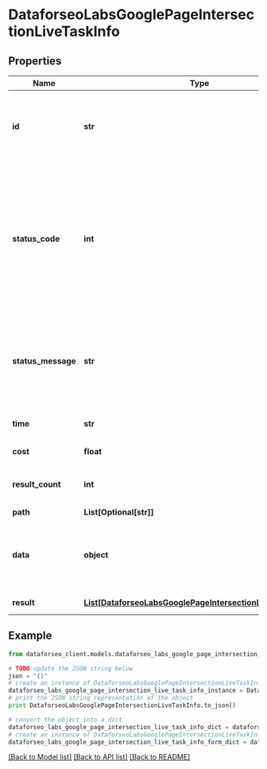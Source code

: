 # DataforseoLabsGooglePageIntersectionLiveTaskInfo


## Properties

Name | Type | Description | Notes
------------ | ------------- | ------------- | -------------
**id** | **str** | task identifier unique task identifier in our system in the UUID format | [optional] 
**status_code** | **int** | status code of the task generated by DataForSEO, can be within the following range: 10000-60000 you can find the full list of the response codes here | [optional] 
**status_message** | **str** | informational message of the task you can find the full list of general informational messages here | [optional] 
**time** | **str** | execution time, seconds | [optional] 
**cost** | **float** | total tasks cost, USD | [optional] 
**result_count** | **int** | number of elements in the result array | [optional] 
**path** | **List[Optional[str]]** | URL path | [optional] 
**data** | **object** | contains the same parameters that you specified in the POST request | [optional] 
**result** | [**List[DataforseoLabsGooglePageIntersectionLiveResultInfo]**](DataforseoLabsGooglePageIntersectionLiveResultInfo.md) | array of results | [optional] 

## Example

```python
from dataforseo_client.models.dataforseo_labs_google_page_intersection_live_task_info import DataforseoLabsGooglePageIntersectionLiveTaskInfo

# TODO update the JSON string below
json = "{}"
# create an instance of DataforseoLabsGooglePageIntersectionLiveTaskInfo from a JSON string
dataforseo_labs_google_page_intersection_live_task_info_instance = DataforseoLabsGooglePageIntersectionLiveTaskInfo.from_json(json)
# print the JSON string representation of the object
print DataforseoLabsGooglePageIntersectionLiveTaskInfo.to_json()

# convert the object into a dict
dataforseo_labs_google_page_intersection_live_task_info_dict = dataforseo_labs_google_page_intersection_live_task_info_instance.to_dict()
# create an instance of DataforseoLabsGooglePageIntersectionLiveTaskInfo from a dict
dataforseo_labs_google_page_intersection_live_task_info_form_dict = dataforseo_labs_google_page_intersection_live_task_info.from_dict(dataforseo_labs_google_page_intersection_live_task_info_dict)
```
[[Back to Model list]](../README.md#documentation-for-models) [[Back to API list]](../README.md#documentation-for-api-endpoints) [[Back to README]](../README.md)


